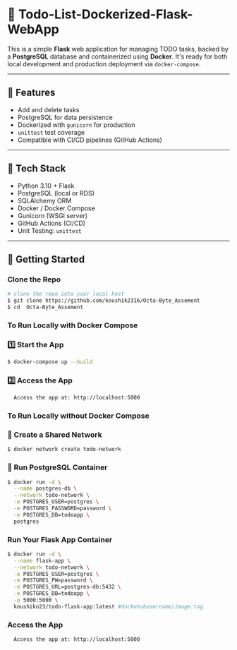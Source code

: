 # 📝 Todo-List-Dockerized-Flask-WebApp

This is a simple **Flask** web application for managing TODO tasks, backed by a **PostgreSQL** database and containerized using **Docker**. It's ready for both local development and production deployment via `docker-compose`.

---

## 🚀 Features

- Add and delete tasks
- PostgreSQL for data persistence
- Dockerized with `gunicorn` for production
- `unittest` test coverage
- Compatible with CI/CD pipelines (GitHub Actions)

---

## 🧰 Tech Stack

- Python 3.10 + Flask
- PostgreSQL (local or RDS)
- SQLAlchemy ORM
- Docker / Docker Compose
- Gunicorn (WSGI server)
- GitHub Actions (CI/CD)
- Unit Testing: `unittest`
---

## 🚀 Getting Started

### Clone the Repo
```bash
# clone the repo into your local host
$ git clone https://github.com/koushik2316/Octa-Byte_Assement
$ cd  Octa-Byte_Assement
```
### To Run Locally with Docker Compose 
### 1️⃣ Start the App
```bash
$ docker-compose up --build
```

### 2️⃣ Access the App
``` bash
  Access the app at: http://localhost:5000
```

### To Run Locally without Docker Compose 
### 🔁 Create a Shared Network
```bash
$ docker network create todo-network
```

### 🐘  Run PostgreSQL Container

``` bash
$ docker run -d \
  --name postgres-db \
  --network todo-network \
  -e POSTGRES_USER=postgres \
  -e POSTGRES_PASSWORD=password \
  -e POSTGRES_DB=todoapp \
  postgres
```
### Run Your Flask App Container
``` bash
$ docker run -d \
  --name flask-app \
  --network todo-network \
  -e POSTGRES_USER=postgres \
  -e POSTGRES_PW=password \
  -e POSTGRES_URL=postgres-db:5432 \
  -e POSTGRES_DB=todoapp \
  -p 5000:5000 \
  koushikn23/todo-flask-app:latest #dockehubusername/image:tag
```
### Access the App
``` bash
  Access the app at: http://localhost:5000
```